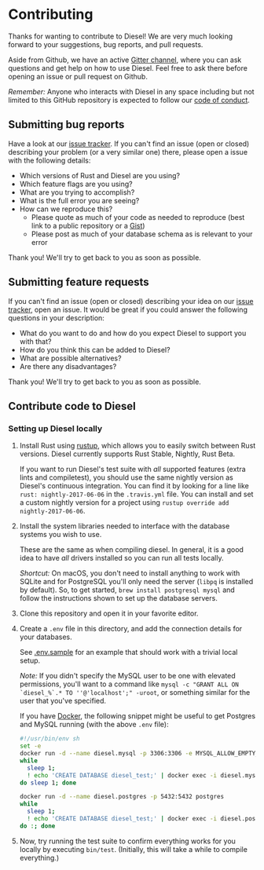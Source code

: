 # Contributing

Thanks for wanting to contribute to Diesel! We are very much looking forward to
your suggestions, bug reports, and pull requests.

Aside from Github, we have an active [Gitter
channel](https://gitter.im/diesel-rs/diesel), where you can ask questions and
get help on how to use Diesel. Feel free to ask there before opening an issue or
pull request on Github.

*Remember:* Anyone who interacts with Diesel in any space including but not
limited to this GitHub repository is expected to follow our [code of
conduct](https://github.com/diesel-rs/diesel/blob/master/code_of_conduct.md).


## Submitting bug reports

Have a look at our [issue tracker]. If you can't find an issue (open or closed)
describing your problem (or a very similar one) there, please open a issue with
the following details:

- Which versions of Rust and Diesel are you using?
- Which feature flags are you using?
- What are you trying to accomplish?
- What is the full error you are seeing?
- How can we reproduce this?
  - Please quote as much of your code as needed to reproduce (best link to a
    public repository or a [Gist])
  - Please post as much of your database schema as is relevant to your error

[issue tracker]: https://github.com/diesel-rs/diesel/issues
[Gist]: https://gist.github.com

Thank you! We'll try to get back to you as soon as possible.


## Submitting feature requests

If you can't find an issue (open or closed) describing your idea on our [issue
tracker], open an issue. It would be great if you could answer the following
questions in your description:

- What do you want to do and how do you expect Diesel to support you with that?
- How do you think this can be added to Diesel?
- What are possible alternatives?
- Are there any disadvantages?

Thank you! We'll try to get back to you as soon as possible.


## Contribute code to Diesel

### Setting up Diesel locally

1. Install Rust using [rustup], which allows you to easily switch between Rust
   versions. Diesel currently supports Rust Stable, Nightly, Rust Beta.

   If you want to run Diesel's test suite with _all_ supported features (extra
   lints and compiletest), you should use the same nightly version as Diesel's
   continuous integration. You can find it by looking for a line like
   `rust: nightly-2017-06-06` in the `.travis.yml` file. You can install and
   set a custom nightly version for a project using
   `rustup override add nightly-2017-06-06`.

2. Install the system libraries needed to interface with the database systems
   you wish to use.

   These are the same as when compiling diesel. In general, it is a good idea
   to have _all_ drivers installed so you can run all tests locally.

   *Shortcut:* On macOS, you don't need to install anything to work with SQLite
   and for PostgreSQL you'll only need the server (`libpq` is installed by
   default). So, to get started, `brew install postgresql mysql` and follow the
   instructions shown to set up the database servers.
3. Clone this repository and open it in your favorite editor.
4. Create a `.env` file in this directory, and add the connection details for
   your databases.

   See [.env.sample](.env.sample) for an example that should work with a trivial
   local setup.

   *Note:* If you didn't specify the MySQL user to be one with elevated
   permissions, you'll want to a command like ```mysql -c "GRANT ALL ON
   `diesel_%`.* TO ''@'localhost';" -uroot```, or something similar for the
   user that you've specified.

   If you have [Docker](https://docker.io), the following snippet might be
   useful to get Postgres and MySQL running (with the above `.env` file):

   ```bash
   #!/usr/bin/env sh
   set -e
   docker run -d --name diesel.mysql -p 3306:3306 -e MYSQL_ALLOW_EMPTY_PASSWORD=true mysql
   while
     sleep 1;
     ! echo 'CREATE DATABASE diesel_test;' | docker exec -i diesel.mysql mysql
   do sleep 1; done

   docker run -d --name diesel.postgres -p 5432:5432 postgres
   while
     sleep 1;
     ! echo 'CREATE DATABASE diesel_test;' | docker exec -i diesel.postgres psql -U postgres
   do :; done
   ```
5. Now, try running the test suite to confirm everything works for you locally
   by executing `bin/test`. (Initially, this will take a while to compile
   everything.)

[rustup]: https://www.rustup.rs
